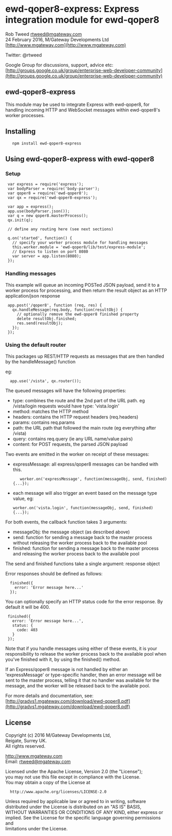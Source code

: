 # ewd-qoper8-express: Express integration module for ewd-qoper8
 
Rob Tweed <rtweed@mgateway.com>  
24 February 2016, M/Gateway Developments Ltd [http://www.mgateway.com](http://www.mgateway.com)  

Twitter: @rtweed

Google Group for discussions, support, advice etc: [http://groups.google.co.uk/group/enterprise-web-developer-community](http://groups.google.co.uk/group/enterprise-web-developer-community)


## ewd-qoper8-express

This module may be used to integrate Express with ewd-qoper8, for handling incoming HTTP and WebSocket messages within ewd-qoper8's worker processes.

## Installing

       npm install ewd-qoper8-express
	   
## Using ewd-qoper8-express with ewd-qoper8

### Setup

     var express = require('express');
     var bodyParser = require('body-parser');
     var qoper8 = require('ewd-qoper8');
     var qx = require('ewd-qoper8-express');

     var app = express();
     app.use(bodyParser.json());
     var q = new qoper8.masterProcess();
     qx.init(q);

     // define any routing here (see next sections)

     q.on('started', function() {
       // specify your worker process module for handling messages
       this.worker.module = 'ewd-qoper8/lib/test/express-module';
       // Express to listen on port 8080
       var server = app.listen(8080);
     });

### Handling messages

This example will queue an incoming POSTed JSON payload, send it to a worker process for processing, and then return the
result object as an HTTP application/json response

     app.post('/qoper8', function (req, res) {
       qx.handleMessage(req.body, function(resultObj) {
         // optionally remove the ewd-qoper8 finished property
         delete resultObj.finished;
         res.send(resultObj);
       });
     });

### Using the default router

This packages up REST/HTTP requests as messages that are then handled by the handleMessage() function

eg:

      app.use('/vista', qx.router());

The queued messages will have the following properties:

- type: combines the route and the 2nd part of the URL path.  eg /vista/login requests would have type: 'vista.login'
- method: matches the HTTP method
- headers: contains the HTTP request headers (req.headers)
- params: contains req.params
- path: the URL path that followed the main route (eg everything after /vista)
- query: contains req.query (ie any URL name/value pairs)
- content: for POST requests, the parsed JSON payload 

Two events are emitted in the worker on receipt of these messages:

- expressMessage: all express/qoper8 messages can be handled with this.  

         worker.on('expressMessage', function(messageObj, send, finished) {...});

- each message will also trigger an event based on the message type value, eg:

      worker.on('vista.login', function(messageObj, send, finished) {...});

For both events, the callback function takes 3 arguments:

- messageObj: the message object (as described above)
- send: function for sending a message back to the master process without releasing the worker process back to the available pool
- finished: function for sending a message back to the master process and releasing the worker process back to the available pool

The send and finished functions take a single argument: response object

Error responses should be defined as follows:

      finished({
        error: 'Error message here...'
      });

You can optionally specify an HTTP status code for the error response.  By default it will be 400.

     finished({
       error: 'Error message here...',
       status: {
         code: 403
       }
     });

Note that if you handle messages using either of these events, it is your responsibility to release the worker process
back to the available pool when you've finished with it, by using the finished() method.

If an Express/qoper8 message is not handled by either an 'expressMessage' or type-specific handler, then an error message will be
sent to the master process, telling it that no handler was available for the message, and the worker will be released
back to the available pool.


For more details and documentation, see:
 [http://gradvs1.mgateway.com/download/ewd-qoper8.pdf](http://gradvs1.mgateway.com/download/ewd-qoper8.pdf)


## License

 Copyright (c) 2016 M/Gateway Developments Ltd,                           
 Reigate, Surrey UK.                                                      
 All rights reserved.                                                     
                                                                           
  http://www.mgateway.com                                                  
  Email: rtweed@mgateway.com                                               
                                                                           
                                                                           
  Licensed under the Apache License, Version 2.0 (the "License");          
  you may not use this file except in compliance with the License.         
  You may obtain a copy of the License at                                  
                                                                           
      http://www.apache.org/licenses/LICENSE-2.0                           
                                                                           
  Unless required by applicable law or agreed to in writing, software      
  distributed under the License is distributed on an "AS IS" BASIS,        
  WITHOUT WARRANTIES OR CONDITIONS OF ANY KIND, either express or implied. 
  See the License for the specific language governing permissions and      
   limitations under the License.      
